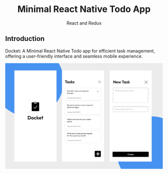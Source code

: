 <div align="center">
  <h1>Minimal React Native Todo App</h1>
  <p>React and Redux</p>
</div>


## Introduction
Docket: A Minimal React Native Todo app for efficient task management, offering a user-friendly interface and seamless mobile experience.

<img width="800px" src="todo.png"/>

